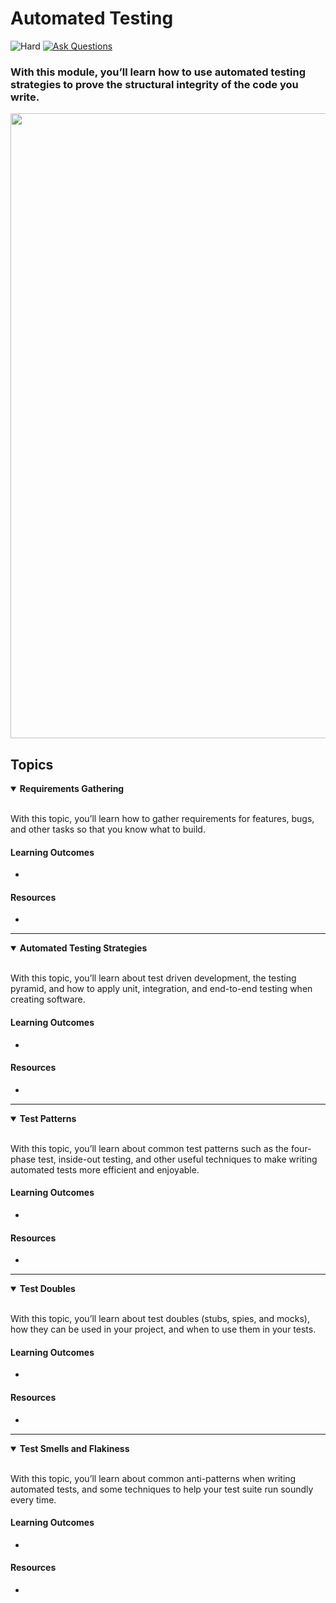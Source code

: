 # Automated Testing

![Hard](https://img.shields.io/badge/Difficulty-◆%20Hard-black?style=flat-square)
<a href="https://github.com/engineerkit/engineerkit/discussions">![Ask Questions](https://img.shields.io/badge/Ask%20Questions%20-blue.svg?style=flat-square&logo=discourse&logoWidth=15&labelColor=555&color=4d51cc)</a>

### With this module, you’ll learn how to use automated testing strategies to prove the structural integrity of the code you write.

<img src="https://pronto-core-cdn.prontomarketing.com/2/wp-content/uploads/sites/1346/2017/03/Computer-Parts-Labeled-Small.jpg" width="1000" />

## Topics

<details open>
   <summary><b>Requirements Gathering</b></summary><br/>

   With this topic, you’ll learn how to gather requirements for features, bugs, and other tasks so that you know what to build.
   
   #### Learning Outcomes
   * 

   #### Resources
   * 

</details>

----

<details open>
   <summary><b>Automated Testing Strategies</b></summary><br/>

   With this topic, you’ll learn about test driven development, the testing pyramid, and how to apply unit, integration, and end-to-end testing when creating software.
   
   #### Learning Outcomes
   * 

   #### Resources
   * 

</details>

----

<details open>
   <summary><b>Test Patterns</b></summary><br/>

   With this topic, you’ll learn about common test patterns such as the four-phase test, inside-out testing, and other useful techniques to make writing automated tests more efficient and enjoyable.
   
   #### Learning Outcomes
   * 

   #### Resources
   * 

</details>

----

<details open>
   <summary><b>Test Doubles</b></summary><br/>

   With this topic, you’ll learn about test doubles (stubs, spies, and mocks), how they can be used in your project, and when to use them in your tests.
   
   #### Learning Outcomes
   * 

   #### Resources
   * 

</details>

----

<details open>
   <summary><b>Test Smells and Flakiness</b></summary><br/>

   With this topic, you’ll learn about common anti-patterns when writing automated tests, and some techniques to help your test suite run soundly every time.
   
   #### Learning Outcomes
   * 

   #### Resources
   * 

</details>
